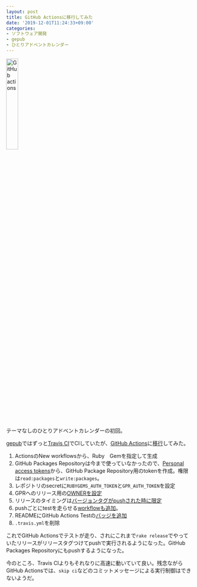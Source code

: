 ```yaml
---
layout: post
title: GitHub Actionsに移行してみた
date: '2019-12-01T11:24:33+09:00'
categories:
- ソフトウェア開発
- gepub
- ひとりアドベントカレンダー
---
```


<img src="/blog/images/actions-icon-actions.svg" alt="GitHub actions" style="width: 25%" />

テーマなしのひとりアドベントカレンダーの初回。

[gepub](https://github.com/skoji/gepub)ではずっと[Travis CI](https://travis-ci.org)でCIしていたが、[GitHub Actions](https://help.github.com/ja/actions)に[移行](https://github.com/skoji/gepub/pull/88)してみた。

1. ActionsのNew workflowsから、Ruby　Gemを指定して生成
2. GitHub Packages Repositoryは今まで使っていなかったので、[Personal access tokens](https://github.com/settings/tokens)から、GitHub Package Repository用のtokenを作成。権限は`read:packages`と`write:packages`。
3. レポジトリのsecretに`RUBYGEMS_AUTH_TOKEN`と`GPR_AUTH_TOKEN`を設定
4. GPRへのリリース用の[OWNERを設定](https://github.com/skoji/gepub/pull/88/files#diff-581c78133e4ffd6ea688db13dcb5aa5fR29)
5. リリースのタイミングは[バージョンタグがpushされた時に限定](https://github.com/skoji/gepub/pull/88/files#diff-581c78133e4ffd6ea688db13dcb5aa5fR6)
6. pushごとにtestを走らせる[workflowも追加](https://github.com/skoji/gepub/pull/88/files#diff-fe8421955fd596131bb6f1b78984b2fb)。
7. READMEにGitHub Actions Testの[バッジを追加](https://github.com/skoji/gepub/pull/88/files#diff-04c6e90faac2675aa89e2176d2eec7d8R4)
8. `.travis.yml`を削除

これでGitHub Actionsでテストが走り、されにこれまで`rake release`でやっていたリリースがリリースタグつけてpushで実行されるようになった。GitHub Packages Repositoryにもpushするようになった。

今のところ、Travis CIよりもそれなりに高速に動いていて良い。残念ながらGitHub Actionsでは、`skip ci`などのコミットメッセージによる実行制御はできないようだ。
